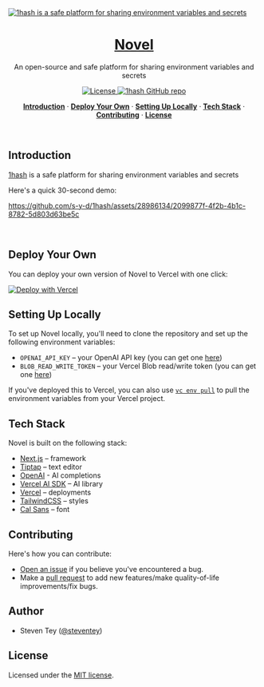 <a href="https://1hash.vercel.app">
  <img alt="1hash is a safe platform for sharing environment variables and secrets" src="/app/opengraph-image.png">
  <h1 align="center">Novel</h1>
</a>

<p align="center">
  An open-source and safe platform for sharing environment variables and secrets 
</p>

<p align="center">
  <a href="https://github.com/s-y-d/1hash/blob/main/LICENSE">
    <img src="https://img.shields.io/github/license/s-y-d/1hash?label=license&logo=github&color=f80&logoColor=fff" alt="License" />
  </a>
  <a href="https://github.com/s-y-d/1hash"><img src="https://img.shields.io/github/stars/s-y-d/1hash?style=social" alt="1hash GitHub repo"></a>
</p>

<p align="center">
  <a href="#introduction"><strong>Introduction</strong></a> ·
  <a href="#deploy-your-own"><strong>Deploy Your Own</strong></a> ·
  <a href="#setting-up-locally"><strong>Setting Up Locally</strong></a> ·
  <a href="#tech-stack"><strong>Tech Stack</strong></a> ·
  <a href="#contributing"><strong>Contributing</strong></a> ·
  <a href="#license"><strong>License</strong></a>
</p>
<br/>

## Introduction

[1hash](https://1hash.vercel.app) is a safe platform for sharing environment variables and secrets

Here's a quick 30-second demo:

https://github.com/s-y-d/1hash/assets/28986134/2099877f-4f2b-4b1c-8782-5d803d63be5c

<br />

## Deploy Your Own

You can deploy your own version of Novel to Vercel with one click:

[![Deploy with Vercel](https://vercel.com/button)](https://stey.me/novel-deploy)

## Setting Up Locally

To set up Novel locally, you'll need to clone the repository and set up the following environment variables:

- `OPENAI_API_KEY` – your OpenAI API key (you can get one [here](https://platform.openai.com/account/api-keys))
- `BLOB_READ_WRITE_TOKEN` – your Vercel Blob read/write token (you can get one [here](https://vercel.com/docs/storage/vercel-blob/quickstart#quickstart))

If you've deployed this to Vercel, you can also use [`vc env pull`](https://vercel.com/docs/cli/env#exporting-development-environment-variables) to pull the environment variables from your Vercel project.

## Tech Stack

Novel is built on the following stack:

- [Next.js](https://nextjs.org/) – framework
- [Tiptap](https://tiptap.dev/) – text editor
- [OpenAI](https://openai.com/) - AI completions
- [Vercel AI SDK](https://sdk.vercel.ai/docs) – AI library
- [Vercel](https://vercel.com) – deployments
- [TailwindCSS](https://tailwindcss.com/) – styles
- [Cal Sans](https://github.com/calcom/font) – font

## Contributing

Here's how you can contribute:

- [Open an issue](https://github.com/s-y-d/1hash/issues) if you believe you've encountered a bug.
- Make a [pull request](https://github.com/s-y-d/1hash/pull) to add new features/make quality-of-life improvements/fix bugs.

## Author

- Steven Tey ([@steventey](https://twitter.com/steventey))

## License

Licensed under the [MIT license](https://github.com/s-y-d/1hash/blob/main/LICENSE.md).
